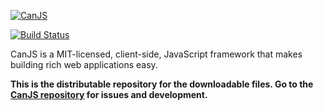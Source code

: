 [![CanJS](http://canjs.us/images/canjs_logo_yellow_small.png)](http://canjs.us/)

[![Build Status](https://travis-ci.org/bitovi/canjs.png?branch=master)](https://travis-ci.org/bitovi/canjs)

CanJS is a MIT-licensed, client-side, JavaScript framework that makes building
rich web applications easy.

__This is the distributable repository for the downloadable files. Go to the [CanJS repository](https://github.com/bitovi/canjs) for issues and development.__
